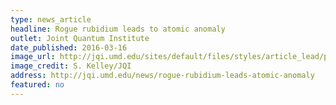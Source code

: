 ```yaml
---
type: news_article
headline: Rogue rubidium leads to atomic anomaly
outlet: Joint Quantum Institute
date_published: 2016-03-16
image_url: http://jqi.umd.edu/sites/default/files/styles/article_lead/public/images/rydberg_banner_small_0.jpg?itok=YT1ApNQw
image_credit: S. Kelley/JQI
address: http://jqi.umd.edu/news/rogue-rubidium-leads-atomic-anomaly
featured: no
---
```

